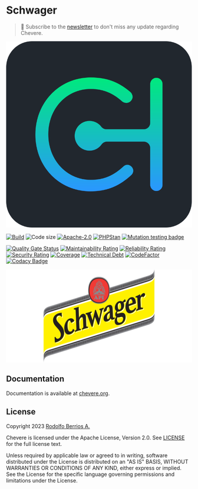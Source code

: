 # Schwager

> 🔔 Subscribe to the [newsletter](https://chv.to/chevere-newsletter) to don't miss any update regarding Chevere.

![Chevere](chevere.svg)

[![Build](https://img.shields.io/github/actions/workflow/status/chevere/schwager/test.yml?branch=0.2&style=flat-square)](https://github.com/chevere/schwager/actions)
![Code size](https://img.shields.io/github/languages/code-size/chevere/schwager?style=flat-square)
[![Apache-2.0](https://img.shields.io/github/license/chevere/schwager?style=flat-square)](LICENSE)
[![PHPStan](https://img.shields.io/badge/PHPStan-level%209-blueviolet?style=flat-square)](https://phpstan.org/)
[![Mutation testing badge](https://img.shields.io/endpoint?style=flat-square&url=https%3A%2F%2Fbadge-api.stryker-mutator.io%2Fgithub.com%2Fchevere%2Fschwager%2F0.2)](https://dashboard.stryker-mutator.io/reports/github.com/chevere/schwager/0.2)

[![Quality Gate Status](https://sonarcloud.io/api/project_badges/measure?project=chevere_schwager&metric=alert_status)](https://sonarcloud.io/dashboard?id=chevere_schwager)
[![Maintainability Rating](https://sonarcloud.io/api/project_badges/measure?project=chevere_schwager&metric=sqale_rating)](https://sonarcloud.io/dashboard?id=chevere_schwager)
[![Reliability Rating](https://sonarcloud.io/api/project_badges/measure?project=chevere_schwager&metric=reliability_rating)](https://sonarcloud.io/dashboard?id=chevere_schwager)
[![Security Rating](https://sonarcloud.io/api/project_badges/measure?project=chevere_schwager&metric=security_rating)](https://sonarcloud.io/dashboard?id=chevere_schwager)
[![Coverage](https://sonarcloud.io/api/project_badges/measure?project=chevere_schwager&metric=coverage)](https://sonarcloud.io/dashboard?id=chevere_schwager)
[![Technical Debt](https://sonarcloud.io/api/project_badges/measure?project=chevere_schwager&metric=sqale_index)](https://sonarcloud.io/dashboard?id=chevere_schwager)
[![CodeFactor](https://www.codefactor.io/repository/github/chevere/schwager/badge)](https://www.codefactor.io/repository/github/chevere/schwager)
[![Codacy Badge](https://app.codacy.com/project/badge/Grade/df08d136440c4b448076b85ed48bb4b6)](https://www.codacy.com/gh/chevere/schwager/dashboard)

![Schwager](.github/banner/schwager-logo.svg)

## Documentation

Documentation is available at [chevere.org](https://chevere.org/packages/schwager).

## License

Copyright 2023 [Rodolfo Berrios A.](https://rodolfoberrios.com/)

Chevere is licensed under the Apache License, Version 2.0. See [LICENSE](LICENSE) for the full license text.

Unless required by applicable law or agreed to in writing, software distributed under the License is distributed on an "AS IS" BASIS, WITHOUT WARRANTIES OR CONDITIONS OF ANY KIND, either express or implied. See the License for the specific language governing permissions and limitations under the License.
